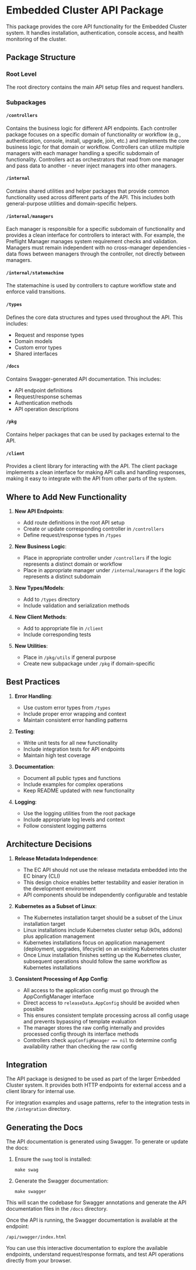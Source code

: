 # Embedded Cluster API Package

This package provides the core API functionality for the Embedded Cluster system. It handles installation, authentication, console access, and health monitoring of the cluster.

## Package Structure

### Root Level
The root directory contains the main API setup files and request handlers.

### Subpackages

#### `/controllers`
Contains the business logic for different API endpoints. Each controller package focuses on a specific domain of functionality or workflow (e.g., authentication, console, install, upgrade, join, etc.) and implements the core business logic for that domain or workflow. Controllers can utilize multiple managers with each manager handling a specific subdomain of functionality. Controllers act as orchestrators that read from one manager and pass data to another - never inject managers into other managers.

#### `/internal`
Contains shared utilities and helper packages that provide common functionality used across different parts of the API. This includes both general-purpose utilities and domain-specific helpers.

#### `/internal/managers`
Each manager is responsible for a specific subdomain of functionality and provides a clean interface for controllers to interact with. For example, the Preflight Manager manages system requirement checks and validation. Managers must remain independent with no cross-manager dependencies - data flows between managers through the controller, not directly between managers.

#### `/internal/statemachine`
The statemachine is used by controllers to capture workflow state and enforce valid transitions.

#### `/types`
Defines the core data structures and types used throughout the API. This includes:
- Request and response types
- Domain models
- Custom error types
- Shared interfaces

#### `/docs`
Contains Swagger-generated API documentation. This includes:
- API endpoint definitions
- Request/response schemas
- Authentication methods
- API operation descriptions

#### `/pkg`
Contains helper packages that can be used by packages external to the API.

#### `/client`
Provides a client library for interacting with the API. The client package implements a clean interface for making API calls and handling responses, making it easy to integrate with the API from other parts of the system.

## Where to Add New Functionality

1. **New API Endpoints**:
   - Add route definitions in the root API setup
   - Create or update corresponding controller in `/controllers`
   - Define request/response types in `/types`

2. **New Business Logic**:
   - Place in appropriate controller under `/controllers` if the logic represents a distinct domain or workflow
   - Place in appropriate manager under `/internal/managers` if the logic represents a distinct subdomain

3. **New Types/Models**:
   - Add to `/types` directory
   - Include validation and serialization methods

4. **New Client Methods**:
   - Add to appropriate file in `/client`
   - Include corresponding tests

5. **New Utilities**:
   - Place in `/pkg/utils` if general purpose
   - Create new subpackage under `/pkg` if domain-specific

## Best Practices

1. **Error Handling**:
   - Use custom error types from `/types`
   - Include proper error wrapping and context
   - Maintain consistent error handling patterns

2. **Testing**:
   - Write unit tests for all new functionality
   - Include integration tests for API endpoints
   - Maintain high test coverage

3. **Documentation**:
   - Document all public types and functions
   - Include examples for complex operations
   - Keep README updated with new functionality

4. **Logging**:
   - Use the logging utilities from the root package
   - Include appropriate log levels and context
   - Follow consistent logging patterns

## Architecture Decisions

1. **Release Metadata Independence**:
   - The EC API should not use the release metadata embedded into the EC binary (CLI)
   - This design choice enables better testability and easier iteration in the development environment
   - API components should be independently configurable and testable

2. **Kubernetes as a Subset of Linux**:
   - The Kubernetes installation target should be a subset of the Linux installation target
   - Linux installations include Kubernetes cluster setup (k0s, addons) plus application management
   - Kubernetes installations focus on application management (deployment, upgrades, lifecycle) on an existing Kubernetes cluster
   - Once Linux installation finishes setting up the Kubernetes cluster, subsequent operations should follow the same workflow as Kubernetes installations

3. **Consistent Processing of App Config**:
   - All access to the application config must go through the AppConfigManager interface
   - Direct access to `releaseData.AppConfig` should be avoided when possible
   - This ensures consistent template processing across all config usage and prevents bypassing of template evaluation
   - The manager stores the raw config internally and provides processed config through its interface methods
   - Controllers check `appConfigManager == nil` to determine config availability rather than checking the raw config

## Integration

The API package is designed to be used as part of the larger Embedded Cluster system. It provides both HTTP endpoints for external access and a client library for internal use.

For integration examples and usage patterns, refer to the integration tests in the `/integration` directory. 

## Generating the Docs

The API documentation is generated using Swagger. To generate or update the docs:

1. Ensure the `swag` tool is installed:
   ```
   make swag
   ```

2. Generate the Swagger documentation:
   ```
   make swagger
   ```

This will scan the codebase for Swagger annotations and generate the API documentation files in the `/docs` directory.

Once the API is running, the Swagger documentation is available at the endpoint:
```
/api/swagger/index.html
```

You can use this interactive documentation to explore the available endpoints, understand request/response formats, and test API operations directly from your browser. 
